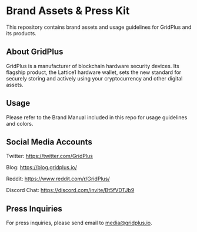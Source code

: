 # Brand Assets &amp; Press Kit

This repository contains brand assets and usage guidelines for GridPlus and its products.

## About GridPlus

GridPlus is a manufacturer of blockchain hardware security devices. Its flagship product, the Lattice1 hardware wallet, sets the new standard for securely storing and actively using your cryptocurrency and other digital assets.

## Usage

Please refer to the Brand Manual included in this repo for usage guidelines and colors.

## Social Media Accounts

Twitter: https://twitter.com/GridPlus

Blog: https://blog.gridplus.io/

Reddit: https://www.reddit.com/r/GridPlus/

Discord Chat: https://discord.com/invite/Bt5fVDTJb9

## Press Inquiries

For press inquiries, please send email to media@gridplus.io.
